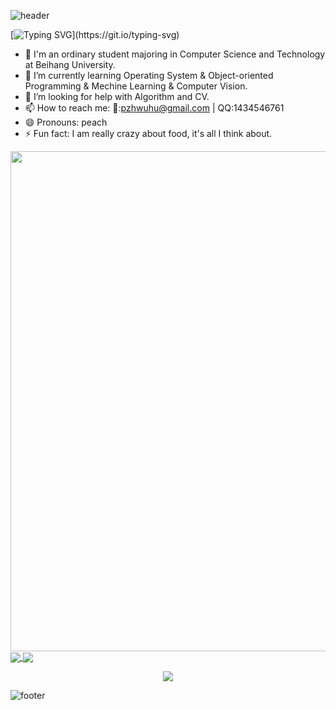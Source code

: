 
<!--
**pzhwuhu/pzhwuhu** is a ✨ _special_ ✨ repository because its `README.md` (this file) appears on your GitHub profile.
-->

![header](https://capsule-render.vercel.app/api?type=speech&height=300&color=gradient&customColorList=0&text=Hi%20there&textBg=false&desc=I'm%20pzhwuhu&fontAlignY=35&descSize=30&descAlignY=57)

[![Typing SVG](https://readme-typing-svg.demolab.com?font=Fira+Code&weight=500&size=36&pause=1000&color=ADF7E8FF&background=FFFFFF00¢er=true&vCenter=true&width=900&height=100&lines=Welcome+to+my+Github+profile+page+!)](https://git.io/typing-svg)


- 👯 I'm an ordinary student majoring in Computer Science and Technology at Beihang University.
- 🌱 I’m currently learning Operating System & Object-oriented Programming & Mechine Learning & Computer Vision.
- 🤔 I’m looking for help with Algorithm and CV.
- 📫 How to reach me: 📧:pzhwuhu@gmail.com | QQ:1434546761
- 😄 Pronouns: peach
- ⚡ Fun fact: I am really crazy about food, it's all I think about.

<img width="800" src="https://github-readme-activity-graph.vercel.app/graph?username=pzhwuhu&theme=github-compact&hide_border=true&area=true" />

<a href="https://github.com/anuraghazra/github-readme-stats">
  <img align="center" src="https://github-readme-stats.vercel.app/api/wakatime?username=pzhwuhu&theme=transparent&hide_border=true&layout=compact&langs_count=22" />
</a>
<a href="https://github.com/anuraghazra/convoychat">
  <img align="center" src="https://github-readme-stats.vercel.app/api/top-langs/?username=pzhwuhu&theme=transparent&hide_border=true&layout=pie&langs_count=8" />
</a>


<p align="center">
  <a href="https://skillicons.dev">
    <img src="https://skillicons.dev/icons?i=c,java,py,linux,ubuntu,bash,anaconda,git,github,vscode,idea,vim,sublime,unreal,raspberrypi" />
  </a>
</p>

![footer](https://capsule-render.vercel.app/api?type=waving&height=300&color=gradient&customColorList=0,23,27&text=THE%20END&section=footer&fontAlignY=75&desc=Stay%20hungray,%20stay%20foolish&descAlignY=47&descSize=30)
